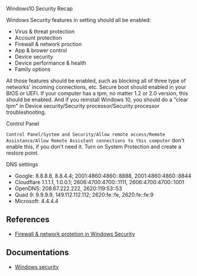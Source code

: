 Windows10 Security Recap

Windows Security features in setting should all be enabled:

- Virus & threat protection
- Account protection
- Firewall & network proction
- App & brower control
- Device security
- Device performance & health
- Family options

All those features should be enabled, such as blocking all of three type of networks' incoming connections, etc. Secure boot should enabled in your BIOS or UEFI. If your computer has a tpm, no matter 1.2 or 2.0 version, this should be enabled. And if you reinstall Windows 10, you should do a "clear tpm" in Device security/Security processor/Security processor troubleshooting.

Control Panel

`Control Panel/System and Security/Allow remote access/Remote Assistance/Allow Remote Assistant connections to this computer` don't enable this, if you don't need it. Turn on System Protection and create a restore point.

DNS settings

- Google: 8.8.8.8, 8.8.4.4; 2001:4860:4860::8888, 2001:4860:4860::8844
- Cloudflare 1.1.1.1, 1.0.0.1; 2606:4700:4700::1111, 2606:4700:4700::1001
- OpenDNS: 208.67.222.222, 2620:119:53::53
- Quad 9: 9.9.9.9, 149.112.112.112; 2620:fe::fe, 2620:fe::fe:9
- Microsoft: 4.4.4.4

## References

- [Firewall & network protetion in Windows Security](https://support.microsoft.com/en-us/windows/firewall-network-protection-in-windows-security-aef9838b-d081-fd75-3b1b-e5fa794c003b)

## Documentations

- [Windows security](https://docs.microsoft.com/en-us/windows/security/)
